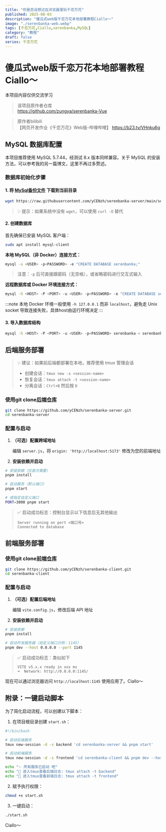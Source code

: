 ```yaml
---
title: "你是否设想过在浏览器里玩千恋万花"
published: 2025-08-03
description: "傻瓜式web版千恋万花本地部署教程Ciallo～"
image: "./serenbanka-web.webp"
tags: [千恋万花,Ciallo,serenbanka,MySQL]
category: "教程"
draft: false
series: 千恋万花
---
```


# 傻瓜式web版千恋万花本地部署教程Ciallo～

本项目内容仅供交流学习  
> 该项目原作者仓库  
> https://github.com/zungya/serenbanka-Vue

> 原作者bilibili  
> 【网页开发作业《千恋万花》Web版-哔哩哔哩】 https://b23.tv/VHnku6g

## MySQL 数据库配置

本项目推荐使用 MySQL 5.7.44，经测试 8.x 版本同样兼容。关于 MySQL 的安装方法，可以参考我的另一篇博文，这里不再过多赘述。

### 数据库初始化步骤

#### 1. 将 [MySql备份文件](https://raw.githubusercontent.com/yCENzh/serenbanka-server/main/serenbanka_sql.sql) 下载到当前目录

```bash
wget https://raw.githubusercontent.com/yCENzh/serenbanka-server/main/serenbanka_sql.sql
```

> 💡 提示：如果系统中没有 `wget`，可以使用 `curl -O` 替代

#### 2. 创建数据库

首先确保已安装 MySQL 客户端：

```bash
sudo apt install mysql-client
```

**本地 MySQL（非 Docker）连接方式：**

```bash
mysql -u <USER> -p<PASSWORD> -e "CREATE DATABASE serenbanka;"
```

> 注意：`-p` 后可直接跟密码（无空格），或省略密码进行交互式输入

**远程数据库或 Docker 环境连接方式：**

```bash
mysql -h <HOST> -P <PORT> -u <USER> -p<PASSWORD> -e "CREATE DATABASE serenbanka;"
```

:::note
本地 Docker 环境一般使用 `-h 127.0.0.1` 而非 `localhost`，避免走 Unix socket 导致连接失败，具体host由运行环境决定
:::

#### 3. 导入数据库结构

```bash
mysql -h <HOST> -P <PORT> -u <USER> -p<PASSWORD> serenbanka < serenbanka_sql.sql
```

## 后端服务部署

> 💡 建议：如果前后端都部署在本地，推荐使用 tmux 管理会话
> - 创建会话：`tmux new -s <session-name>`
> - 恢复会话：`tmux attach -t <session-name>`
> - 分离会话：`Ctrl+B` 然后按 `D`

### 使用git clone[后端仓库](https://github.com/yCENzh/serenbanka-server)

```bash
git clone https://github.com/yCENzh/serenbanka-server.git
cd serenbanka-server
```

### 配置与启动

1. **（可选）配置跨域地址**
   
   编辑 `server.js`，将 `origin: 'http://localhost:5173'` 修改为您的前端地址

2. **安装依赖并启动**

```bash
# 安装依赖（仅首次需要）
pnpm install

# 启动服务（默认端口）
pnpm start

# 或指定自定义端口
PORT=3000 pnpm start
```

> ✅ 启动成功标志：控制台显示以下信息后无其他输出
> ```
> Server running on port <端口号>
> Connected to database
> ```

## 前端服务部署

### 使用git clone[前端仓库](https://github.com/yCENzh/serenbanka-client)

```bash
git clone https://github.com/yCENzh/serenbanka-client.git
cd serenbanka-client
```

### 配置与启动

1. **（可选）配置后端地址**
   
   编辑 `vite.config.js`，修改后端 API 地址

2. **安装依赖并启动**

```bash
# 安装依赖
pnpm install

# 启动开发服务器（自定义端口示例：1145）
pnpm dev --host 0.0.0.0 --port 1145
```

> ✅ 启动成功标志：类似如下
> ```
> VITE v5.x.x ready in xxx ms
> ➜  Network: http://0.0.0.0:1145/
> ```

现在可以通过浏览器访问 `http://localhost:1145` 使用应用了。Ciallo～

## 附录：一键启动脚本

为了简化启动流程，可以创建以下脚本：

1. 在项目根目录创建 `start.sh`：

```bash
#!/bin/bash

# 启动后端服务
tmux new-session -d -s backend 'cd serenbanka-server && pnpm start'

# 启动前端服务
tmux new-session -d -s frontend 'cd serenbanka-client && pnpm dev --host 0.0.0.0 --port 1145'

echo "✨ 所有服务已启动 吧"
echo "📌 进入tmux查看后端日志: tmux attach -t backend"
echo "📌 进入tmux查看前端日志: tmux attach -t frontend"
```

2. 赋予执行权限：

```bash
chmod +x start.sh
```

3. 一键启动：

```bash
./start.sh
```

Ciallo～
